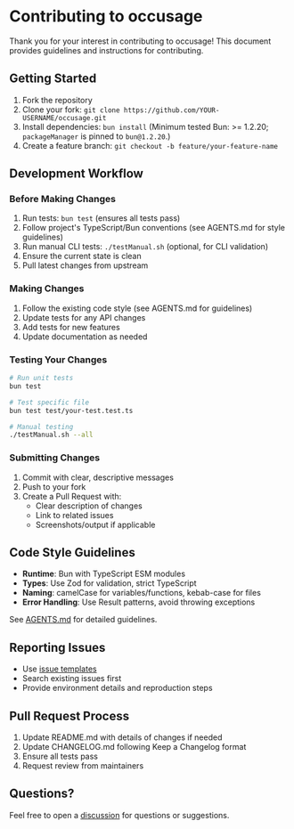 # Contributing to occusage

Thank you for your interest in contributing to occusage! This document provides guidelines and instructions for contributing.

## Getting Started

1. Fork the repository
2. Clone your fork: `git clone https://github.com/YOUR-USERNAME/occusage.git`
3. Install dependencies: `bun install` (Minimum tested Bun: >= 1.2.20; `packageManager` is pinned to `bun@1.2.20`.)
4. Create a feature branch: `git checkout -b feature/your-feature-name`

## Development Workflow

### Before Making Changes

1. Run tests: `bun test` (ensures all tests pass)
2. Follow project's TypeScript/Bun conventions (see AGENTS.md for style guidelines)
3. Run manual CLI tests: `./testManual.sh` (optional, for CLI validation)
4. Ensure the current state is clean
5. Pull latest changes from upstream

### Making Changes

1. Follow the existing code style (see AGENTS.md for guidelines)
2. Update tests for any API changes
3. Add tests for new features
4. Update documentation as needed

### Testing Your Changes

```bash
# Run unit tests
bun test

# Test specific file
bun test test/your-test.test.ts

# Manual testing
./testManual.sh --all
```

### Submitting Changes

1. Commit with clear, descriptive messages
2. Push to your fork
3. Create a Pull Request with:
   - Clear description of changes
   - Link to related issues
   - Screenshots/output if applicable

## Code Style Guidelines

- **Runtime**: Bun with TypeScript ESM modules
- **Types**: Use Zod for validation, strict TypeScript
- **Naming**: camelCase for variables/functions, kebab-case for files
- **Error Handling**: Use Result patterns, avoid throwing exceptions

See [AGENTS.md](AGENTS.md) for detailed guidelines.

## Reporting Issues

- Use [issue templates](https://github.com/VatsalSy/occusage/issues/new/choose)
- Search existing issues first
- Provide environment details and reproduction steps

## Pull Request Process

1. Update README.md with details of changes if needed
2. Update CHANGELOG.md following Keep a Changelog format
3. Ensure all tests pass
4. Request review from maintainers

## Questions?

Feel free to open a [discussion](https://github.com/VatsalSy/occusage/discussions) for questions or suggestions.
